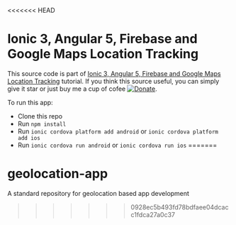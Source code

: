 <<<<<<< HEAD
# Ionic 3, Angular 5, Firebase and Google Maps Location Tracking

This source code is part of [Ionic 3, Angular 5, Firebase and Google Maps Location Tracking](https://www.djamware.com/post/5a48517280aca7059c142972/ionic-3-angular-5-firebase-and-google-maps-location-tracking) tutorial. If you think this source useful, you can simply give it star or just buy me a cup of cofee [![Donate](https://img.shields.io/badge/Donate-PayPal-green.svg)](https://www.paypal.com/cgi-bin/webscr?cmd=_s-xclick&hosted_button_id=Q5WK24UVWUGBN).

To run this app:

* Clone this repo
* Run `npm install`
* Run `ionic cordova platform add android` or `ionic cordova platform add ios`
* Run `ionic cordova run android` or `ionic cordova run ios`
=======
# geolocation-app
A standard repository for geolocation based app development
>>>>>>> 0928ec5b493fd78bdfaee04dcacc1fdca27a0c37
